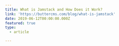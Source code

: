 ```yaml
---
title: What is Jamstack and How Does it Work?
link: 'https://buttercms.com/blog/what-is-jamstack'
date: 2019-06-12T00:00:00.000Z
featured: true
type:
  - article

---
```

